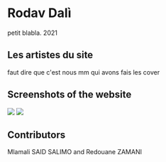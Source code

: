 # Rodav Dalì

petit blabla. 2021

## Les artistes du site

faut dire que c'est nous mm qui avons fais les cover

## Screenshots of the website
![](assets/img/screen%20(1).png)
![](assets/img/screen%20(2).png)
## Contributors
Mlamali SAID SALIMO and Redouane ZAMANI
